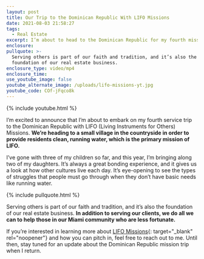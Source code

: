 ```yaml
---
layout: post
title: Our Trip to the Dominican Republic With LIFO Missions
date: 2021-08-03 21:58:27
tags:
  - Real Estate
excerpt: I’m about to head to the Dominican Republic for my fourth mission trip.
enclosure:
pullquote: >-
  Serving others is part of our faith and tradition, and it’s also the
  foundation of our real estate business.
enclosure_type: video/mp4
enclosure_time:
use_youtube_image: false
youtube_alternate_image: /uploads/lifo-missions-yt.jpg
youtube_code: COf-jFqco8k
---
```

{% include youtube.html %}

I’m excited to announce that I’m about to embark on my fourth service trip to the Dominican Republic with LIFO (Living Instruments for Others) Missions. **We’re heading to a small village in the countryside in order to provide residents clean, running water, which is the primary mission of LIFO.&nbsp;**

I’ve gone with three of my children so far, and this year, I’m bringing along two of my daughters. It’s always a great bonding experience, and it gives us a look at how other cultures live each day. It’s eye-opening to see the types of struggles that people must go through when they don’t have basic needs like running water.

{% include pullquote.html %}

Serving others is part of our faith and tradition, and it’s also the foundation of our real estate business. **In addition to serving our clients, we do all we can to help those in our Miami community who are less fortunate.**

If you’re interested in learning more about [LIFO Missions](http://lifomissions.org/){: target="_blank" rel="noopener"} and how you can pitch in, feel free to reach out to me. Until then, stay tuned for an update about the Dominican Republic mission trip when I return.

